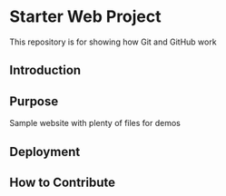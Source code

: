 # Starter Web Project

This repository is for showing how Git and GitHub work

## Introduction



## Purpose

Sample website with plenty of files for demos

## Deployment

## How to Contribute